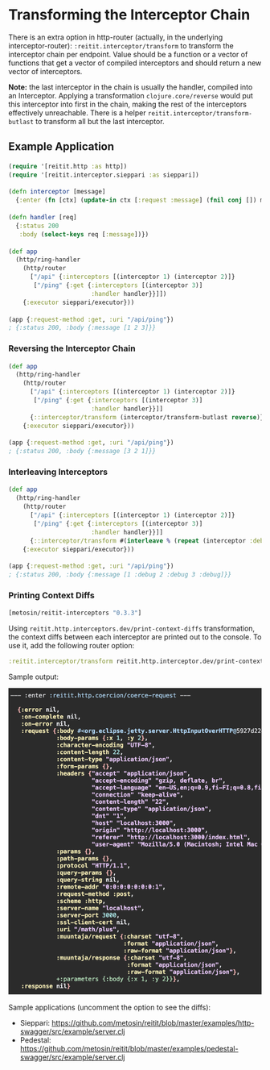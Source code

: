 # Transforming the Interceptor Chain

There is an extra option in http-router (actually, in the underlying interceptor-router): `:reitit.interceptor/transform` to transform the interceptor chain per endpoint. Value should be a function or a vector of functions that get a vector of compiled interceptors and should return a new vector of interceptors.

**Note:** the last interceptor in the chain is usually the handler, compiled into an Interceptor. Applying a transformation `clojure.core/reverse` would put this interceptor into first in the chain, making the rest of the interceptors effectively unreachable. There is a helper `reitit.interceptor/transform-butlast` to transform all but the last interceptor.

## Example Application

```clj
(require '[reitit.http :as http])
(require '[reitit.interceptor.sieppari :as sieppari])

(defn interceptor [message]
  {:enter (fn [ctx] (update-in ctx [:request :message] (fnil conj []) message))})

(defn handler [req]
  {:status 200
   :body (select-keys req [:message])})

(def app
  (http/ring-handler
    (http/router
      ["/api" {:interceptors [(interceptor 1) (interceptor 2)]}
       ["/ping" {:get {:interceptors [(interceptor 3)]
                       :handler handler}}]])
    {:executor sieppari/executor}))

(app {:request-method :get, :uri "/api/ping"})
; {:status 200, :body {:message [1 2 3]}}

```

### Reversing the Interceptor Chain

```clj
(def app
  (http/ring-handler
    (http/router
      ["/api" {:interceptors [(interceptor 1) (interceptor 2)]}
       ["/ping" {:get {:interceptors [(interceptor 3)]
                       :handler handler}}]]
      {::interceptor/transform (interceptor/transform-butlast reverse)})
    {:executor sieppari/executor}))

(app {:request-method :get, :uri "/api/ping"})
; {:status 200, :body {:message [3 2 1]}}
```

### Interleaving Interceptors

```clj
(def app
  (http/ring-handler
    (http/router
      ["/api" {:interceptors [(interceptor 1) (interceptor 2)]}
       ["/ping" {:get {:interceptors [(interceptor 3)]
                       :handler handler}}]]
      {::interceptor/transform #(interleave % (repeat (interceptor :debug)))})
    {:executor sieppari/executor}))

(app {:request-method :get, :uri "/api/ping"})
; {:status 200, :body {:message [1 :debug 2 :debug 3 :debug]}}
```

### Printing Context Diffs

```clj
[metosin/reitit-interceptors "0.3.3"]
```

Using `reitit.http.interceptors.dev/print-context-diffs` transformation, the context diffs between each interceptor are printed out to the console. To use it, add the following router option:

```clj
:reitit.interceptor/transform reitit.http.interceptor.dev/print-context-diffs
```

Sample output:

![Http Context Diff](../images/http-context-diff.png)

Sample applications (uncomment the option to see the diffs):

* Sieppari: https://github.com/metosin/reitit/blob/master/examples/http-swagger/src/example/server.clj
* Pedestal: https://github.com/metosin/reitit/blob/master/examples/pedestal-swagger/src/example/server.clj

